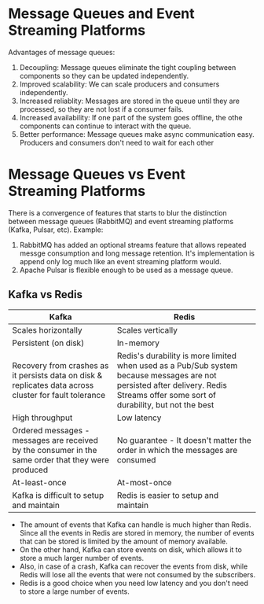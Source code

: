 # Message Queues and Event Streaming Platforms

Advantages of message queues:
1. Decoupling: Message queues eliminate the tight coupling between components so they can be updated independently.
2. Improved scalability: We can scale producers and consumers independently.
3. Increased reliablity: Messages are stored in the queue until they are processed, so they are not lost if a consumer fails.
4. Increased availability: If one part of the system goes offline, the othe components can continue to interact with the queue.
5. Better performance: Message queues make async communication easy. Producers and consumers don't need to wait for each other


# Message Queues vs Event Streaming Platforms

There is a convergence of features that starts to blur the distinction between message queues (RabbitMQ) and event streaming platforms (Kafka, Pulsar, etc). Example:
1. RabbitMQ has added an optional streams feature that allows repeated messge consumption and long message retention. It's implementation is append only log much like an event streaming platform would.
2. Apache Pulsar is flexible enough to be used as a message queue.

## Kafka vs Redis
| Kafka                                                                                                  | Redis                                                                                                                                                                             |
| ------------------------------------------------------------------------------------------------------ | --------------------------------------------------------------------------------------------------------------------------------------------------------------------------------- |
| Scales horizontally                                                                                    | Scales vertically                                                                                                                                                                 |
| Persistent (on disk)                                                                                   | In-memory                                                                                                                                                                         |
| Recovery from crashes as it persists data on disk & replicates data across cluster for fault tolerance | Redis's durability is more limited when used as a Pub/Sub system because messages are not persisted after delivery. Redis Streams offer some sort of durability, but not the best |
| High throughput                                                                                        | Low latency                                                                                                                                                                       |
| Ordered messages  - messages are received by the consumer in the same order that they were produced    | No guarantee - It doesn't matter the order in which the messages are consumed                                                                                                     |
| At-least-once                                                                                          | At-most-once                                                                                                                                                                      |
| Kafka is difficult to setup and maintain                                                               | Redis is easier to setup and maintain                                                                                                                                             |

* The amount of events that Kafka can handle is much higher than Redis. Since all the events in Redis are stored in memory, the number of events that can be stored is limited by the amount of memory available.
* On the other hand, Kafka can store events on disk, which allows it to store a much larger number of events.
* Also, in case of a crash, Kafka can recover the events from disk, while Redis will lose all the events that were not consumed by the subscribers.
* Redis is a good choice when you need low latency and you don't need to store a large number of events.